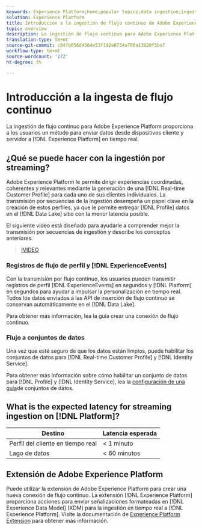 ```yaml
---
keywords: Experience Platform;home;popular topics;data ingestion;ingested data;streaming;overview;streaming ingestion;latency;streaming latency;
solution: Experience Platform
title: Introducción a la ingestión de flujo continuo de Adobe Experience Platform
topic: overview
description: La ingestión de flujo continuo para Adobe Experience Platform proporciona a los usuarios un método para enviar datos desde dispositivos cliente y servidor al Experience Platform en tiempo real.
translation-type: tm+mt
source-git-commit: c04fb056d4564e53f192e0734a700a13820f5ba7
workflow-type: tm+mt
source-wordcount: '272'
ht-degree: 3%

---
```



# Introducción a la ingesta de flujo continuo

La ingestión de flujo continuo para Adobe Experience Platform proporciona a los usuarios un método para enviar datos desde dispositivos cliente y servidor a [!DNL Experience Platform] en tiempo real.

## ¿Qué se puede hacer con la ingestión por streaming?

Adobe Experience Platform le permite dirigir experiencias coordinadas, coherentes y relevantes mediante la generación de una [!DNL Real-time Customer Profile] para cada uno de sus clientes individuales. La transmisión por secuencias de la ingestión desempeña un papel clave en la creación de estos perfiles, ya que le permite entregar [!DNL Profile] datos en el [!DNL Data Lake] sitio con la menor latencia posible.

El siguiente vídeo está diseñado para ayudarle a comprender mejor la transmisión por secuencias de ingestión y describe los conceptos anteriores.

>[!VIDEO](https://video.tv.adobe.com/v/28425?quality=12&learn=on)

### Registros de flujo de perfil y [!DNL ExperienceEvents]

Con la transmisión por flujo continuo, los usuarios pueden transmitir registros de perfil [!DNL ExperienceEvents] en segundos y [!DNL Platform] en segundos para ayudar a impulsar la personalización en tiempo real. Todos los datos enviados a las API de inserción de flujo continuo se conservan automáticamente en el [!DNL Data Lake].

Para obtener más información, lea la guía [](../tutorials/create-streaming-connection.md) crear una conexión de flujo continuo.

### Flujo a conjuntos de datos

Una vez que esté seguro de que los datos están limpios, puede habilitar los conjuntos de datos para [!DNL Real-time Customer Profile] y [!DNL Identity Service].

Para obtener más información sobre cómo habilitar un conjunto de datos para [!DNL Profile] y [!DNL Identity Service], lea la [configuración de una guía](../../profile/tutorials/dataset-configuration.md)de conjuntos de datos.

## What is the expected latency for streaming ingestion on [!DNL Platform]?

| Destino | Latencia esperada |
| --------- | ---------------- |
| Perfil del cliente en tiempo real | &lt; 1 minuto |
| Lago de datos | &lt; 60 minutos |

## Extensión de Adobe Experience Platform

Puede utilizar la extensión de Adobe Experience Platform para crear una nueva conexión de flujo continuo. La extensión [!DNL Experience Platform] proporciona acciones para enviar señalizaciones formateadas en [!DNL Experience Data Model] (XDM) para la ingestión en tiempo real a [!DNL Experience Platform]. Visite la documentación de [Experience Platform Extension](https://docs.adobe.com/content/help/en/launch/using/extensions-ref/adobe-extension/adobe-experience-platform-extension.html) para obtener más información.
